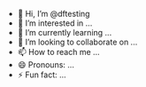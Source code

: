 - 👋 Hi, I’m @dftesting
- 👀 I’m interested in ...
- 🌱 I’m currently learning ...
- 💞️ I’m looking to collaborate on ...
- 📫 How to reach me ...
- 😄 Pronouns: ...
- ⚡ Fun fact: ...

<!---
dftesting/dftesting is a ✨ special ✨ repository because its `README.md` (this file) appears on your GitHub profile.
You can click the Preview link to take a look at your changes.
--->

